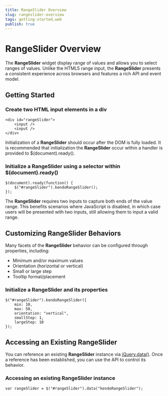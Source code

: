 ```yaml
---
title: RangeSlider Overview
slug: rangeslider-overview
tags: getting-started,web
publish: true
---
```


# RangeSlider Overview

The **RangeSlider** widget display range of values and allows you to select ranges of values. Unlike the HTML5 range input, the **RangeSlider** presents a consistent experience across browsers and features a rich API and event model.

## Getting Started

### Create two HTML input elements in a div

    <div id="rangeSlider">
        <input />
        <input />
    </div>

Initialization of a **RangeSlider** should occur after the DOM is fully loaded. It is recommended
that initialization the **RangeSlider** occur within a handler is provided to $(document).ready().

### Initialize a RangeSlider using a selector within $(document).ready()

    $(document).ready(function() {
        $("#rangeSlider").kendoRangeSlider();
    });

The **RangeSlider** requires two inputs to capture both ends of the value range. This benefits
scenarios where JavaScript is disabled, in which case users will be presented with two inputs, still allowing them to input a valid range.

## Customizing RangeSlider Behaviors

Many facets of the **RangeSlider** behavior can be configured through
properties, including:

*   Minimum and/or maximum values
*   Orientation (horizontal or vertical)
*   Small or large step
*   Tooltip format/placement

### Initialize a RangeSlider and its properties

    $("#rangeSlider").kendoRangeSlider({
        min: 10,
        max: 50,
        orientation: "vertical",
        smallStep: 1,
        largeStep: 10
    });

## Accessing an Existing RangeSlider

You can reference an existing **RangeSlider** instance via
[jQuery.data()](http://api.jquery.com/jQuery.data/). Once a reference has been established, you can
use the API to control its behavior.

### Accessing an existing RangeSlider instance

    var rangeSlider = $("#rangeSlider").data("kendoRangeSlider");

